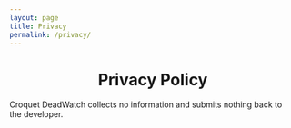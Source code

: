 ```yaml
---
layout: page
title: Privacy
permalink: /privacy/
---
```


# <center>Privacy Policy</center>

Croquet DeadWatch collects no information and submits nothing back to the developer.
